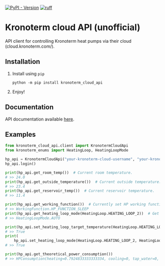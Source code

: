 [![PyPI - Version](https://img.shields.io/pypi/v/kronoterm-cloud-api)](https://pypi.org/project/kronoterm-cloud-api/)
[![ruff](https://github.com/LeskoIam/kronoterm_cloud_api/actions/workflows/ruff.yml/badge.svg?branch=master)](https://github.com/LeskoIam/kronoterm_cloud_api/actions/workflows/ruff.yml)

# Kronoterm cloud API (unofficial)

API client for controlling Kronoterm heat pumps via their cloud (cloud.kronoterm.com/).

## Installation

1. Install using `pip`
   ```shell
   python -m pip install kronoterm_cloud_api
   ```
2. Enjoy!


## Documentation
API documentation available [here](./docs/kronoterm_cloud_api_docs.md).

## Examples

```python
from kronoterm_cloud_api.client import KronotermCloudApi
from kronoterm_enums import HeatingLoop, HeatingLoopMode

hp_api = KronotermCloudApi("your-kronoterm-cloud-username", "your-kronoterm-cloud-password")
hp_api.login()

print(hp_api.get_room_temp())  # Current room temperature.
# >> 24.0
print(hp_api.get_outside_temperature())  # Current outside temperature.
# >> 23.4
print(hp_api.get_reservoir_temp())  # Current reservoir temperature.
# >> 11.4

print(hp_api.get_working_function())  # Currently set HP working function
# >> WorkingFunction.HP_FUNCTION_SLEEP
print(hp_api.get_heating_loop_mode(HeatingLoop.HEATING_LOOP_2))  # Get the mode of heating loop.
# >> HeatingLoopMode.AUTO

print(hp_api.set_heating_loop_target_temperature(HeatingLoop.HEATING_LOOP_2, 24))  # Set heating loop temperature.
# >> True
print(
    hp_api.set_heating_loop_mode(HeatingLoop.HEATING_LOOP_2, HeatingLoopMode.AUTO))  # Set the mode of heating loop.
# >> True

print(hp_api.get_theoretical_power_consumption())
# >> HPConsumption(heating=0.7924833333333334, cooling=0, tap_water=0, pumps=0.12339583333333334, all=0.9158791666666668)
```